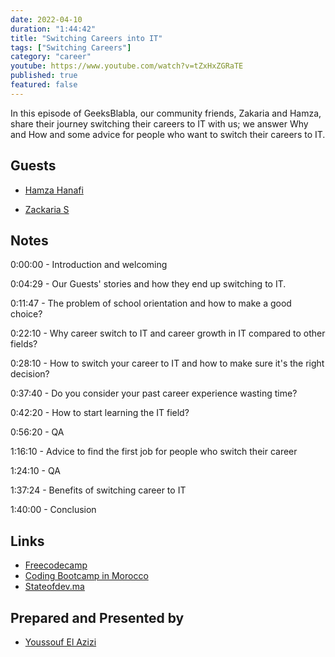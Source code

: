 ```yaml
---
date: 2022-04-10
duration: "1:44:42"
title: "Switching Careers into IT"
tags: ["Switching Careers"]
category: "career"
youtube: https://www.youtube.com/watch?v=tZxHxZGRaTE
published: true
featured: false
---
```


In this episode of GeeksBlabla, our community friends, Zakaria and Hamza, share their journey switching their careers to IT with us; we answer Why and How and some advice for people who want to switch their careers to IT.

## Guests

- [Hamza Hanafi](https://www.linkedin.com/in/hamza-hanfi-9ba77b137/)

- [Zackaria S](https://twitter.com/gitignorer)

## Notes

0:00:00 - Introduction and welcoming

0:04:29 - Our Guests' stories and how they end up switching to IT.

0:11:47 - The problem of school orientation and how to make a good choice?

0:22:10 - Why career switch to IT and career growth in IT compared to other fields?

0:28:10 - How to switch your career to IT and how to make sure it's the right decision?

0:37:40 - Do you consider your past career experience wasting time?

0:42:20 - How to start learning the IT field?

0:56:20 - QA

1:16:10 - Advice to find the first job for people who switch their career

1:24:10 - QA

1:37:24 - Benefits of switching career to IT

1:40:00 - Conclusion

## Links

- [Freecodecamp](https://www.freecodecamp.org/)
- [Coding Bootcamp in Morocco](https://geeksblabla.io/blablas/coding-bootcamp-in-morocco)
- [Stateofdev.ma](https://stateofdev.ma/)

## Prepared and Presented by

- [Youssouf El Azizi](https://elazizi.com)
